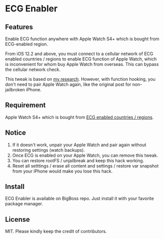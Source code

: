 # ECG Enabler

## Features

Enable ECG function anywhere with Apple Watch S4+ which is bought from ECG-enabled region.

From iOS 12.2 and above, you must connect to a cellular network of ECG enabled countries / regions to enable ECG function of Apple Watch, which is inconvenient for whom buy Apple Watch from overseas.
This can bypass the cellular network check.

This tweak is based on [my research](https://hiraku.tw/2019/10/4951/). However, with function hooking, you don't need to pair Apple Watch again, like the original post for non-jailbroken iPhone.

## Requirement

Apple Watch S4+ which is bought from [ECG enabled countries / regions](https://www.apple.com/watchos/feature-availability/#branded-ecg).

## Notice
1. If it doesn't work, unpair your Apple Watch and pair again without restoring settings (watch backups).
2. Once ECG is enabled on your Apple Watch, you can remove this tweak.
3. You can restore rootFS / unjailbreak and keep this hack working.
4. Reset all setttings / erase all content and settings / restore var snapshot from your iPhone would make you lose this hack.

## Install

ECG Enabler is available on BigBoss repo. Just install it with your favorite package manager.

## License

MIT. Please kindly keep the credit of contributors.
